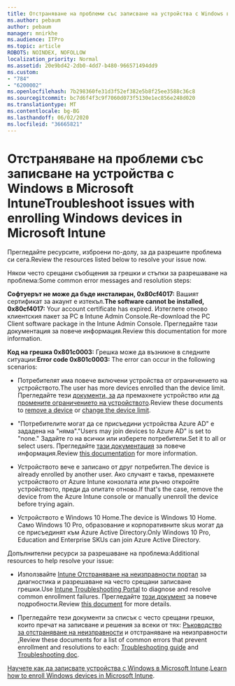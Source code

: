 ```yaml
---
title: Отстраняване на проблеми със записване на устройства с Windows в Microsoft Intune
ms.author: pebaum
author: pebaum
manager: mnirkhe
ms.audience: ITPro
ms.topic: article
ROBOTS: NOINDEX, NOFOLLOW
localization_priority: Normal
ms.assetid: 20e9bd42-2db0-4dd7-b480-966571494dd9
ms.custom:
- "784"
- "6200002"
ms.openlocfilehash: 7b298360fe31d3f52ef382e5b8f25ee3588c36c8
ms.sourcegitcommit: bc7d6f4f3c9f7060d073f5130e1ec856e248d020
ms.translationtype: MT
ms.contentlocale: bg-BG
ms.lasthandoff: 06/02/2020
ms.locfileid: "36665821"
---
```

# <a name="troubleshoot-issues-with-enrolling-windows-devices-in-microsoft-intune"></a><span data-ttu-id="77c9d-102">Отстраняване на проблеми със записване на устройства с Windows в Microsoft Intune</span><span class="sxs-lookup"><span data-stu-id="77c9d-102">Troubleshoot issues with enrolling Windows devices in Microsoft Intune</span></span>

<span data-ttu-id="77c9d-103">Прегледайте ресурсите, изброени по-долу, за да разрешите проблема си сега.</span><span class="sxs-lookup"><span data-stu-id="77c9d-103">Review the resources listed below to resolve your issue now.</span></span>
  
<span data-ttu-id="77c9d-104">Някои често срещани съобщения за грешки и стъпки за разрешаване на проблема:</span><span class="sxs-lookup"><span data-stu-id="77c9d-104">Some common error messages and resolution steps:</span></span>
  
 <span data-ttu-id="77c9d-105">**Софтуерът не може да бъде инсталиран, 0x80cf4017:** Вашият сертификат за акаунт е изтекъл.</span><span class="sxs-lookup"><span data-stu-id="77c9d-105">**The software cannot be installed, 0x80cf4017:** Your account certificate has expired.</span></span> <span data-ttu-id="77c9d-106">Изтеглете отново клиентския пакет за PC в Intune Admin Console.</span><span class="sxs-lookup"><span data-stu-id="77c9d-106">Re-download the PC Client software package in the Intune Admin Console.</span></span> <span data-ttu-id="77c9d-107">Прегледайте тази документация за повече информация.</span><span class="sxs-lookup"><span data-stu-id="77c9d-107">Review this documentation for more information.</span></span>
  
 <span data-ttu-id="77c9d-108">**Код на грешка 0x801c0003:** Грешка може да възникне в следните ситуации:</span><span class="sxs-lookup"><span data-stu-id="77c9d-108">**Error code 0x801c0003:** The error can occur in the following scenarios:</span></span>
  
-  <span data-ttu-id="77c9d-109">Потребителят има повече включени устройства от ограничението на устройството.</span><span class="sxs-lookup"><span data-stu-id="77c9d-109">The user has more devices enrolled than the device limit.</span></span> <span data-ttu-id="77c9d-110">Прегледайте тези [документи, за](https://docs.microsoft.com/intune/devices-wipe) да премахнете устройство или [да промените ограничението на устройството](https://docs.microsoft.com/intune/enrollment-restrictions-set#set-device-limit-restrictions).</span><span class="sxs-lookup"><span data-stu-id="77c9d-110">Review these documents to [remove a device](https://docs.microsoft.com/intune/devices-wipe) or [change the device limit](https://docs.microsoft.com/intune/enrollment-restrictions-set#set-device-limit-restrictions).</span></span>

-  <span data-ttu-id="77c9d-111">"Потребителите могат да се присъедини устройства Azure AD" е зададена на "няма".</span><span class="sxs-lookup"><span data-stu-id="77c9d-111">"Users may join devices to Azure AD" is set to "none."</span></span> <span data-ttu-id="77c9d-112">Задайте го на всички или изберете потребители.</span><span class="sxs-lookup"><span data-stu-id="77c9d-112">Set it to all or select users.</span></span> <span data-ttu-id="77c9d-113">Прегледайте [тази документация](https://docs.microsoft.com/azure/active-directory/device-management-azure-portal#configure-device-settings) за повече информация.</span><span class="sxs-lookup"><span data-stu-id="77c9d-113">Review [this documentation](https://docs.microsoft.com/azure/active-directory/device-management-azure-portal#configure-device-settings) for more information.</span></span>

-  <span data-ttu-id="77c9d-114">Устройството вече е записано от друг потребител.</span><span class="sxs-lookup"><span data-stu-id="77c9d-114">The device is already enrolled by another user.</span></span> <span data-ttu-id="77c9d-115">Ако случаят е такъв, премахнете устройството от Azure Intune конзолата или ръчно откройте устройството, преди да опитате отново.</span><span class="sxs-lookup"><span data-stu-id="77c9d-115">If that's the case, remove the device from the Azure Intune console or manually unenroll the device before trying again.</span></span>

-  <span data-ttu-id="77c9d-116">Устройството е Windows 10 Home.</span><span class="sxs-lookup"><span data-stu-id="77c9d-116">The device is Windows 10 Home.</span></span> <span data-ttu-id="77c9d-117">Само Windows 10 Pro, образование и корпоративните skus могат да се присъединят към Azure Active Directory.</span><span class="sxs-lookup"><span data-stu-id="77c9d-117">Only Windows 10 Pro, Education and Enterprise SKUs can join Azure Active Directory.</span></span>

<span data-ttu-id="77c9d-118">Допълнителни ресурси за разрешаване на проблема:</span><span class="sxs-lookup"><span data-stu-id="77c9d-118">Additional resources to help resolve your issue:</span></span>
  
-  <span data-ttu-id="77c9d-119">Използвайте [Intune Отстраняване на неизправности портал](https://devicemanagement.microsoft.com/#blade/Microsoft_Intune_DeviceSettings/TroubleshootBlade) за диагностика и разрешаване на често срещани записване грешки.</span><span class="sxs-lookup"><span data-stu-id="77c9d-119">Use [Intune Troubleshooting Portal](https://devicemanagement.microsoft.com/#blade/Microsoft_Intune_DeviceSettings/TroubleshootBlade) to diagnose and resolve common enrollment failures.</span></span> <span data-ttu-id="77c9d-120">Прегледайте [този документ](https://docs.microsoft.com/intune/help-desk-operators) за повече подробности.</span><span class="sxs-lookup"><span data-stu-id="77c9d-120">Review [this document](https://docs.microsoft.com/intune/help-desk-operators) for more details.</span></span>

-  <span data-ttu-id="77c9d-121">Прегледайте тези документи за списък с често срещани грешки, които пречат на записване и решения за всеки от тях: [Ръководство за отстраняване на неизправности](https://support.microsoft.com/help/4089533/troubleshooting-windows-device-enrollment-problems-in-microsoft-intune) и отстраняване на неизправности [.](https://docs.microsoft.com/intune-classic/troubleshoot/troubleshoot-device-enrollment-in-intune)</span><span class="sxs-lookup"><span data-stu-id="77c9d-121">Review these documents for a list of common errors that prevent enrollment and resolutions to each: [Troubleshooting guide](https://support.microsoft.com/help/4089533/troubleshooting-windows-device-enrollment-problems-in-microsoft-intune) and [Troubleshooting doc](https://docs.microsoft.com/intune-classic/troubleshoot/troubleshoot-device-enrollment-in-intune).</span></span>

<span data-ttu-id="77c9d-122">[Научете как да записвате устройства с Windows в Microsoft Intune](https://docs.microsoft.com/intune/windows-enroll).</span><span class="sxs-lookup"><span data-stu-id="77c9d-122">[Learn how to enroll Windows devices in Microsoft Intune](https://docs.microsoft.com/intune/windows-enroll).</span></span>
